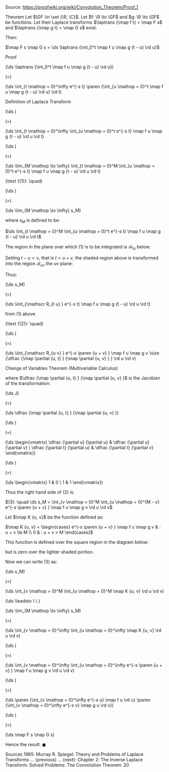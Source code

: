 # 

Source: https://proofwiki.org/wiki/Convolution_Theorem/Proof_1

Theorem
Let $\GF \in \set {\R, \C}$. 
Let $f: \R \to \GF$ and $g: \R \to \GF$ be functions.
Let their Laplace transforms $\laptrans {\map f t} = \map F s$ and $\laptrans {\map g t} = \map G s$ exist.

Then:

$\map F s \map G s = \ds \laptrans {\int_0^t \map f u \map g {t - u} \rd u}$


Proof













\(\ds \laptrans {\int_0^t \map f u \map g {t - u} \rd u}\)

\(=\)







\(\ds \int_{t \mathop = 0}^\infty e^{-s t} \paren {\int_{u \mathop = 0}^t \map f u \map g {t - u} \rd u} \rd t\)





Definition of Laplace Transform














\(\ds \)

\(=\)







\(\ds \int_{t \mathop = 0}^\infty \int_{u \mathop = 0}^t e^{-s t} \map f u \map g {t - u} \rd u \rd t\)




















\(\ds \)

\(=\)







\(\ds \lim_{M \mathop \to \infty} \int_{t \mathop = 0}^M \int_{u \mathop = 0}^t e^{-s t} \map f u \map g {t - u} \rd u \rd t\)










\(\text {(1)}: \quad\)









\(\ds \)

\(=\)







\(\ds \lim_{M \mathop \to \infty} s_M\)









where $s_M$ is defined to be:

$\ds \int_{t \mathop = 0}^M \int_{u \mathop = 0}^t e^{-s t} \map f u \map g {t - u} \rd u \rd t$

The region in the plane over which $(1)$ is to be integrated is $\mathscr R_{t u}$ below:




Setting $t - u = v$, that is $t = u + v$, the shaded region above is transformed into the region $\mathscr R_{u v}$ the $u v$ plane:




Thus:














\(\ds s_M\)

\(=\)







\(\ds \iint_{\mathscr R_{t u} } e^{-s t} \map f u \map g {t - u} \rd u \rd t\)





from $(1)$ above




\(\text {(2)}: \quad\)









\(\ds \)

\(=\)







\(\ds \iint_{\mathscr R_{u v} } e^{-s \paren {u + v} } \map f u \map g v \size {\dfrac {\map \partial {u, t} } {\map \partial {u, v} } } \rd u \rd v\)





Change of Variables Theorem (Multivariable Calculus)



where $\dfrac {\map \partial {u, t} } {\map \partial {u, v} }$ is the Jacobian of the transformation:














\(\ds J\)

\(=\)







\(\ds \dfrac {\map \partial {u, t} } {\map \partial {u, v} }\)




















\(\ds \)

\(=\)







\(\ds \begin{vmatrix} \dfrac {\partial u} {\partial u} & \dfrac {\partial u} {\partial v} \\ \dfrac {\partial t} {\partial u} & \dfrac {\partial t} {\partial v} \end{vmatrix}\)




















\(\ds \)

\(=\)







\(\ds \begin{vmatrix} 1 & 0 \\ 1 & 1 \end{vmatrix}\)










Thus the right hand side of $(2)$ is:

$(3): \quad \ds s_M = \int_{v \mathop = 0}^M \int_{u \mathop = 0}^{M - v} e^{-s \paren {u + v} } \map f u \map g v \rd u \rd v$

Let $\map K {u, v}$ be the function defined as:

$\map K {u, v} = \begin{cases} e^{-s \paren {u + v} } \map f u \map g v & : u + v \le M \\ 0 & : u + v > M \end{cases}$

This function is defined over the square region in the diagram below:




but is zero over the lighter shaded portion.

Now we can write $(3)$ as:














\(\ds s_M\)

\(=\)







\(\ds \int_{v \mathop = 0}^M \int_{u \mathop = 0}^M \map K {u, v} \rd u \rd v\)














\(\ds \leadsto \ \ \)





\(\ds \lim_{M \mathop \to \infty} s_M\)

\(=\)







\(\ds \int_{v \mathop = 0}^\infty \int_{u \mathop = 0}^\infty \map K {u, v} \rd u \rd v\)




















\(\ds \)

\(=\)







\(\ds \int_{v \mathop = 0}^\infty \int_{u \mathop = 0}^\infty e^{-s \paren {u + v} } \map f u \map g v \rd u \rd v\)




















\(\ds \)

\(=\)







\(\ds \paren {\int_{v \mathop = 0}^\infty e^{-s u} \map f u \rd u} \paren {\int_{v \mathop = 0}^\infty e^{-s v} \map g u \rd v}\)




















\(\ds \)

\(=\)







\(\ds \map F s \map G s\)









Hence the result.
$\blacksquare$


Sources
1965: Murray R. Spiegel: Theory and Problems of Laplace Transforms ... (previous) ... (next): Chapter $2$: The Inverse Laplace Transform: Solved Problems: The Convolution Theorem: $20$




